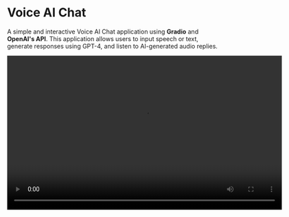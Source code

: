 # Voice AI Chat

A simple and interactive Voice AI Chat application using **Gradio** and **OpenAI's API**. This application allows users to input speech or text, generate responses using GPT-4, and listen to AI-generated audio replies.

<video width="640" height="360" controls>
  <source src="tut.mp4" type="video/mp4">
  Your browser does not support the video tag.
</video>
